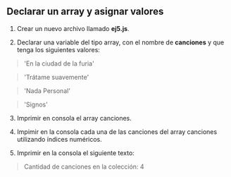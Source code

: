 ## Declarar un array y asignar valores

1) Crear un nuevo archivo llamado **ej5.js**.

2) Declarar una variable del tipo array, con el nombre de **canciones** y que tenga los siguientes valores:
> 'En la ciudad de la furia'

> 'Trátame suavemente'

> 'Nada Personal'

> 'Signos'

3) Imprimir en consola el array canciones.

4) Impimir en la consola cada una de las canciones del array canciones utilizando índices numéricos.

5) Imprimir en la consola el siguiente texto:
> Cantidad de canciones en la colección: 4
